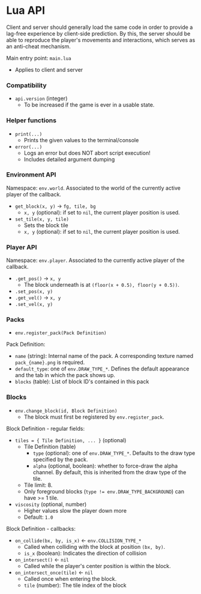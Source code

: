 # Lua API

Client and server should generally load the same code in
order to provide a lag-free experience by client-side prediction.
By this, the server should be able to reproduce the player's movements
and interactions, which serves as an anti-cheat mechanism.

Main entry point: `main.lua`

 * Applies to client and server


### Compatibility

 * `api.version` (integer)
    * To be increased if the game is ever in a usable state.


### Helper functions

 * `print(...)`
    * Prints the given values to the terminal/console
 * `error(...)`
    * Logs an error but does NOT abort script execution!
    * Includes detailed argument dumping


### Environment API

Namespace: `env.world`. Associated to the world of the currently
active player of the callback.

 * `get_block(x, y)` -> `fg, tile, bg`
    * `x, y` (optional): if set to `nil`, the current player position is used.
 * `set_tile(x, y, tile)`
    * Sets the block tile
    * `x, y` (optional): if set to `nil`, the current player position is used.


### Player API

Namespace: `env.player`. Associated to the currently active player
of the callback.

 * `.get_pos()` -> `x, y`
    * The block underneath is at `(floor(x + 0.5), floor(y + 0.5))`.
 * `.set_pos(x, y)`
 * `.get_vel()` -> `x, y`
 * `.set_vel(x, y)`


### Packs

 * `env.register_pack(Pack Definition)`

Pack Definition:

 * `name` (string): Internal name of the pack. A corresponding
   texture named `pack_{name}.png` is required.
 * `default_type`: one of `env.DRAW_TYPE_*`. Defines the default
   appearance and the tab in which the pack shows up.
 * `blocks` (table): List of block ID's contained in this pack


### Blocks

 * `env.change_block(id, Block Definition)`
    * The block must first be registered by `env.register_pack`.

Block Definition - regular fields:

 * `tiles = { Tile Definition, ... }` (optional)
    * Tile Definition (table)
        * `type` (optional): one of `env.DRAW_TYPE_*`.
          Defaults to the draw type specified by the pack.
        * `alpha` (optional, boolean): whether to force-draw the alpha channel.
          By default, this is inherited from the draw type of the tile.
    * Tile limit: 8.
    * Only foreground blocks (`type != env.DRAW_TYPE_BACKGROUND`) can have >= 1 tile.
 * `viscosity` (optional, number)
    * Higher values slow the player down more
    * Default: `1.0`

Block Definition - callbacks:

 * `on_collide(bx, by, is_x)` <- `env.COLLISION_TYPE_*`
    * Called when colliding with the block at position `(bx, by)`.
    * `is_x` (boolean): Indicates the direction of collision
 * `on_intersect()` <- `nil`
    * Called while the player's center position is within the block.
 * `on_intersect_once(tile)` <- `nil`
    * Called once when entering the block.
    * `tile` (number): The tile index of the block


